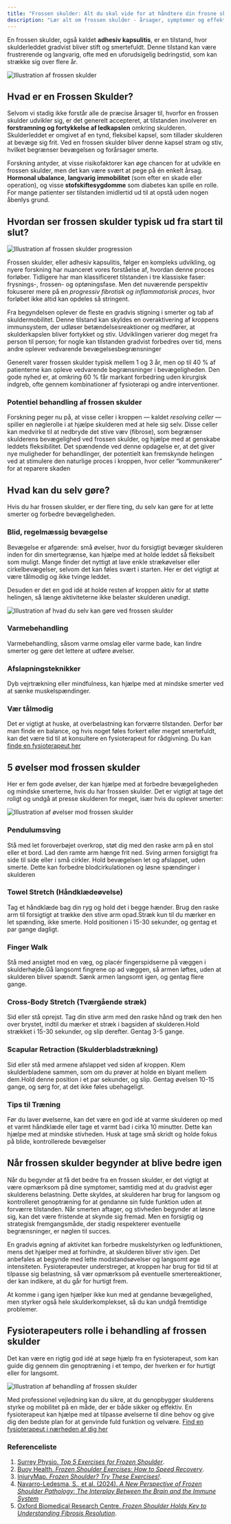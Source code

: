```yaml
---
title: "Frossen skulder: Alt du skal vide for at håndtere din frosne skulder"
description: "Lær alt om frossen skulder - årsager, symptomer og effektive behandlingsmuligheder. Denne artikel giver dig alle redskaberne du har brug for til at håndtere din frosne skulder"
---
```


En frossen skulder, også kaldet **adhesiv kapsulitis**, er en tilstand, hvor skulderleddet gradvist bliver stift og smertefuldt. Denne tilstand kan være frustrerende og langvarig, ofte med en uforudsigelig bedringstid, som kan strække sig over flere år.


![Illustration af frossen skulder](/images/articles/Frossen_Skulder_overblik.webp)


## Hvad er en Frossen Skulder?

Selvom vi stadig ikke forstår alle de præcise årsager til, hvorfor en frossen skulder udvikler sig, er det generelt accepteret, at tilstanden involverer en **forstramning og fortykkelse af ledkapslen** omkring skulderen. Skulderleddet er omgivet af en tynd, fleksibel kapsel, som tillader skulderen at bevæge sig frit. Ved en frossen skulder bliver denne kapsel stram og stiv, hvilket begrænser bevægelsen og forårsager smerte.

Forskning antyder, at visse risikofaktorer kan øge chancen for at udvikle en frossen skulder, men det kan være svært at pege på én enkelt årsag. **Hormonal ubalance**, **langvarig immobilitet** (som efter en skade eller operation), og visse **stofskiftesygdomme** som diabetes kan spille en rolle. For mange patienter ser tilstanden imidlertid ud til at opstå uden nogen åbenlys grund.


## **Hvordan ser frossen skulder typisk ud fra start til slut?**


![Illustration af frossen skulder progression](/images/articles/Frossen_skulder_fremgang.png)


Frossen skulder, eller adhesiv kapsulitis, følger en kompleks udvikling, og nyere forskning har nuanceret vores forståelse af, hvordan denne proces forløber. Tidligere har man klassificeret tilstanden i tre klassiske faser: frysnings-, frossen- og optøningsfase. Men det nuværende perspektiv fokuserer mere på en *progressiv fibrotisk og inflammatorisk proces*, hvor forløbet ikke altid kan opdeles så stringent.

Fra begyndelsen oplever de fleste en gradvis stigning i smerter og tab af skuldermobilitet. Denne tilstand kan skyldes en overaktivering af kroppens immunsystem, der udløser betændelsesreaktioner og medfører, at skulderkapslen bliver fortykket og stiv. Udviklingen varierer dog meget fra person til person; for nogle kan tilstanden gradvist forbedres over tid, mens andre oplever vedvarende bevægelsesbegrænsninger

Generelt varer frossen skulder typisk mellem 1 og 3 år, men op til 40 % af patienterne kan opleve vedvarende begrænsninger i bevægeligheden. Den gode nyhed er, at omkring 60 % får markant forbedring uden kirurgisk indgreb, ofte gennem kombinationer af fysioterapi og andre interventioner. 


### Potentiel behandling af frossen skulder

Forskning peger nu på, at visse celler i kroppen — kaldet *resolving celler* — spiller en nøglerolle i at hjælpe skulderen med at hele sig selv. Disse celler kan medvirke til at nedbryde det stive væv (fibrose), som begrænser skulderens bevægelighed ved frossen skulder, og hjælpe med at genskabe leddets fleksibilitet. Det spændende ved denne opdagelse er, at det giver nye muligheder for behandlinger, der potentielt kan fremskynde helingen ved at stimulere den naturlige proces i kroppen, hvor celler “kommunikerer” for at reparere skaden​


## Hvad kan du selv gøre?

Hvis du har frossen skulder, er der flere ting, du selv kan gøre for at lette smerter og forbedre bevægeligheden. 


### Blid, regelmæssig bevægelse

Bevægelse er afgørende: små øvelser, hvor du forsigtigt bevæger skulderen inden for din smertegrænse, kan hjælpe med at holde leddet så fleksibelt som muligt. Mange finder det nyttigt at lave enkle strækøvelser eller cirkelbevægelser, selvom det kan føles svært i starten. Her er det vigtigt at være tålmodig og ikke tvinge leddet. 

Desuden er det en god idé at holde resten af kroppen aktiv for at støtte helingen, så længe aktiviteterne ikke belaster skulderen unødigt.


![Illustration af hvad du selv kan gøre ved frossen skulder](/images/articles/Frossen_skulder_haandtering.webp)


### Varmebehandling

Varmebehandling, såsom varme omslag eller varme bade, kan lindre smerter og gøre det lettere at udføre øvelser.


### Afslapningsteknikker

Dyb vejrtrækning eller mindfulness, kan hjælpe med at mindske smerter ved at sænke muskelspændinger. 


### Vær tålmodig

Det er vigtigt at huske, at overbelastning kan forværre tilstanden. Derfor bør man finde en balance, og hvis noget føles forkert eller meget smertefuldt, kan det være tid til at konsultere en fysioterapeut for rådgivning. Du kan [finde en fysioterapeut her](https://www.fysfinder.dk/)


## 5 øvelser mod frossen skulder

Her er fem gode øvelser, der kan hjælpe med at forbedre bevægeligheden og mindske smerterne, hvis du har frossen skulder. Det er vigtigt at tage det roligt og undgå at presse skulderen for meget, især hvis du oplever smerter:


![Illustration af øvelser mod frossen skulder](/images/articles/Frossen_Skulder_øvelser.png)


### Pendulumsving

Stå med let foroverbøjet overkrop, støt dig med den raske arm på en stol eller et bord. Lad den ramte arm hænge frit ned. Sving armen forsigtigt fra side til side eller i små cirkler. Hold bevægelsen let og afslappet, uden smerte. Dette kan forbedre blodcirkulationen og løsne spændinger i skulderen​


### Towel Stretch (Håndklædeøvelse)

Tag et håndklæde bag din ryg og hold det i begge hænder. Brug den raske arm til forsigtigt at trække den stive arm opad.Stræk kun til du mærker en let spænding, ikke smerte. Hold positionen i 15-30 sekunder, og gentag et par gange dagligt​.


### Finger Walk

Stå med ansigtet mod en væg, og placér fingerspidserne på væggen i skulderhøjde.Gå langsomt fingrene op ad væggen, så armen løftes, uden at skulderen bliver spændt. Sænk armen langsomt igen, og gentag flere gange.


### Cross-Body Stretch (Tværgående stræk)

Sid eller stå oprejst. Tag din stive arm med den raske hånd og træk den hen over brystet, indtil du mærker et stræk i bagsiden af skulderen.Hold strækket i 15-30 sekunder, og slip derefter. Gentag 3-5 gange​.


### Scapular Retraction (Skulderbladstrækning)

Sid eller stå med armene afslappet ved siden af kroppen. Klem skulderbladene sammen, som om du prøver at holde en blyant mellem dem.Hold denne position i et par sekunder, og slip. Gentag øvelsen 10-15 gange, og sørg for, at det ikke føles ubehageligt​.


### Tips til Træning

Før du laver øvelserne, kan det være en god idé at varme skulderen op med et varmt håndklæde eller tage et varmt bad i cirka 10 minutter. Dette kan hjælpe med at mindske stivheden. Husk at tage små skridt og holde fokus på blide, kontrollerede bevægelser


## Når frossen skulder begynder at blive bedre igen

Når du begynder at få det bedre fra en frossen skulder, er det vigtigt at være opmærksom på dine symptomer, samtidig med at du gradvist øger skulderens belastning. Dette skyldes, at skulderen har brug for langsom og kontrolleret genoptræning for at gendanne sin fulde funktion uden at forværre tilstanden. Når smerten aftager, og stivheden begynder at løsne sig, kan det være fristende at skynde sig fremad. Men en forsigtig og strategisk fremgangsmåde, der stadig respekterer eventuelle begrænsninger, er nøglen til succes.

En gradvis øgning af aktivitet kan forbedre muskelstyrken og ledfunktionen, mens det hjælper med at forhindre, at skulderen bliver stiv igen. Det anbefales at begynde med lette modstandsøvelser og langsomt øge intensiteten. Fysioterapeuter understreger, at kroppen har brug for tid til at tilpasse sig belastning, så vær opmærksom på eventuelle smertereaktioner, der kan indikere, at du går for hurtigt frem​. 

At komme i gang igen hjælper ikke kun med at gendanne bevægelighed, men styrker også hele skulderkomplekset, så du kan undgå fremtidige problemer.


## Fysioterapeuters rolle i behandling af frossen skulder

Det kan være en rigtig god idé at søge hjælp fra en fysioterapeut, som kan guide dig gennem din genoptræning i et tempo, der hverken er for hurtigt eller for langsomt.

![Illustration af behandling af frossen skulder](/images/articles/Frossen_skulder_fysioterapeut.webp)
 

Med professionel vejledning kan du sikre, at du genopbygger skulderens styrke og mobilitet på en måde, der er både sikker og effektiv. En fysioterapeut kan hjælpe med at tilpasse øvelserne til dine behov og give dig den bedste plan for at genvinde fuld funktion og velvære. [Find en fysioterapeut i nærheden af dig her](https://www.fysfinder.dk/)


### Referenceliste



1. [Surrey Physio. *Top 5 Exercises for Frozen Shoulder*](http://www.surreyphysio.co.uk).
2. [Buoy Health. *Frozen Shoulder Exercises: How to Speed Recovery*](http://www.buoyhealth.com).
3. [InjuryMap. *Frozen Shoulder? Try These Exercises!*](http://www.injurymap.com).
4. [Navarro-Ledesma, S., et al. (2024). *A New Perspective of Frozen Shoulder Pathology: The Interplay Between the Brain and the Immune System*](https://www.frontiersin.org/journals/physiology/articles/10.3389/fphys.2024.1248612/full) 
5. [Oxford Biomedical Research Centre. *Frozen Shoulder Holds Key to Understanding Fibrosis Resolution*](http://www.ndorms.ox.ac.uk).
